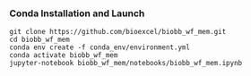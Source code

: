 ### Conda Installation and Launch

```console
git clone https://github.com/bioexcel/biobb_wf_mem.git
cd biobb_wf_mem
conda env create -f conda_env/environment.yml
conda activate biobb_wf_mem
jupyter-notebook biobb_wf_mem/notebooks/biobb_wf_mem.ipynb
```